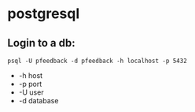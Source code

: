  # postgresql

 ## Login to a db:
`psql -U pfeedback -d pfeedback -h localhost -p 5432`
- -h host
- -p port
- -U user
- -d database
